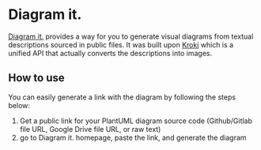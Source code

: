 # Diagram it.

[Diagram it.](https://marcosvst.github.io/diagramit/) provides a way for you to generate visual diagrams from textual descriptions sourced in public files. It was built upon [Kroki](https://kroki.io/) which is a unified API that actually converts the descriptions into images.

## How to use

You can easily generate a link with the diagram by following the steps below:

1. Get a public link for your PlantUML diagram source code (Github/Gitlab file URL, Google Drive file URL, or raw text)
2. go to Diagram it. homepage, paste the link, and generate the diagram
